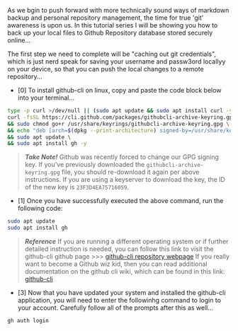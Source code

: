 As we bgin to push forward with more technically sound ways of markdown backup and personal repository management, the time for true 'git' awareness is upon us. In this tutorial series I will be showing you how to back up your local files to Github Repository database stored securely online... 

The first step we need to complete will be "caching out git credentials", which is just nerd speak for saving your username and passw3ord locallyy on your device, so that you can push the local changes to a remote repository... 

- [0] To install github-cli on linux, copy and paste the code block below into your terminal... 

```bash
type -p curl >/dev/null || (sudo apt update && sudo apt install curl -y)
curl -fsSL https://cli.github.com/packages/githubcli-archive-keyring.gpg | sudo dd of=/usr/share/keyrings/githubcli-archive-keyring.gpg \
&& sudo chmod go+r /usr/share/keyrings/githubcli-archive-keyring.gpg \
&& echo "deb [arch=$(dpkg --print-architecture) signed-by=/usr/share/keyrings/githubcli-archive-keyring.gpg] https://cli.github.com/packages stable main" | sudo tee /etc/apt/sources.list.d/github-cli.list > /dev/null \
&& sudo apt update \
&& sudo apt install gh -y
```

>***Take Note!***
>Github was recently forced to change our GPG signing key. If you've previously downloaded the `githubcli-archive-keyring.gpg` file, you should re-download it again per above instructions. If you are using a keyserver to download the key, the ID of the new key is `23F3D4EA75716059`.

- [1] Once you have successfully executed the above command, run the following code: 

```bash
sudo apt update 
sudo apt install gh
```

> ***Reference***
> If you are running a different operating system or if further detailed instruction is needed, you can follow this link to visit the github-cli github page >>> [github-cli repository webpage](https://github.com/cli/cli/blob/trunk/docs/install_linux.md) If you really want to become a Github wiz kid, then you can read additional documentation on the github cli wiki, which can be found in this link: [github-cli](https://cli.github.com/manual/)

- [3] Now that you have updated your system and installed the github-cli application, you will need to enter the followinhg command to login to your account. Carefully follow all of the prompts after this as well...

```bash
gh auth login
```


